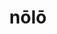 ---
title: nōlō
meaning: to not want
ch: [five, seventeen, f2, f]
pos: verb
inf: nolle
thirdpp: noluī
conjugation: irregular
six: y
---